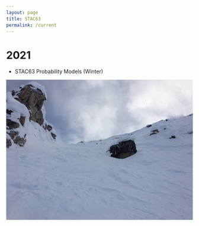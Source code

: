 ```yaml
---
layout: page
title: STAC63
permalink: /current
---
```


2021
======
  - STAC63 Probability Models (Winter)
  
![](assets/img/KHMR_Whitewall.jpg)
